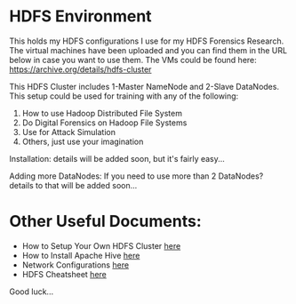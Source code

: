 # HDFS Environment

This holds my HDFS configurations I use for my HDFS Forensics Research. The virtual machines have been uploaded and you can find them in the URL below in case you want to use them. The VMs could be found here:
https://archive.org/details/hdfs-cluster

This HDFS Cluster includes 1-Master NameNode and 2-Slave DataNodes. This setup could be used for training with any of the following:
1. How to use Hadoop Distributed File System
2. Do Digital Forensics on Hadoop File Systems
3. Use for Attack Simulation
4. Others, just use your imagination

Installation: details will be added soon, but it's fairly easy...

Adding more DataNodes: If you need to use more than 2 DataNodes? details to that will be added soon...

# Other Useful Documents:
- How to Setup Your Own HDFS Cluster [here](https://github.com/ashemery/HDFS/blob/master/PUBLIC-Hadoop%20Cluster%20Setup.pdf)
- How to Install Apache Hive [here](https://github.com/ashemery/HDFS/blob/master/PUBLIC-Apache%20Hive.pdf)
- Network Configurations [here](https://github.com/ashemery/HDFS/blob/master/network-configuration.txt)
- HDFS Cheatsheet [here](https://github.com/ashemery/HDFS/blob/master/cheatsheet)

Good luck...
